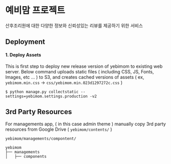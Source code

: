 # 예비맘 프로젝트 #
산후조리원에 대한 다양한 정보와 신뢰성있는 리뷰를 제공하기 위한 서비스


## Deployment ##

#### 1. Deploy Assets ####
This is first step to deploy new release version of yebimom to existing web server.
Below command uploads static files ( including CSS, JS, Fonts, Images, etc ... ) to S3, 
and creates cached versions of assets ( ex, `yebimom.min.css` -> `css/yebimom.min.023d1297272c.css` )

```
$ python manage.py collectstatic --settings=yebimom.settings.production -v2
```


## 3rd Party Resources ##

For managements app, ( in this case admin theme ) 
manually copy 3rd party resources from Google Drive ( `yebimom/contents/` )

```
yebimom/managements/compontent/

yebimom
├── managements
│   ├── components
```
